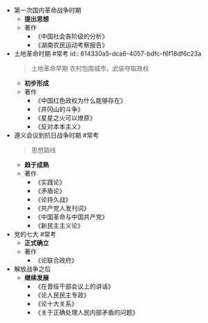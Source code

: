 - 第一次国内革命战争时期
	- **提出思想**
	- 著作
		- 《中国社会各阶级的分析》
		- 《湖南农民运动考察报告》
- 土地革命时期 #常考
  id:: 614330a5-dca6-4057-bdfc-f6f18df6c23a
  > 土地革命早期
  > 农村包围城市，武装夺取政权
	- **初步形成**
	- 著作
		- 《中国红色政权为什么能够存在》
		- 《井冈山的斗争》
		- 《星星之火可以燎原》
		- 《反对本本主义》
- 遵义会议到抗日战争时期 #常考
  > 思想路线
	- **趋于成熟**
	- 著作
		- 《实践论》
		- 《矛盾论》
		- 《论持久战》
		- 《共产党人发刊词》
		- 《中国革命与中国共产党》
		- 《新民主主义论》
- 党的七大 #常考
	- **正式确立**
	- 著作
		- 《论联合政府》
- 解放战争之后
	- **继续发展**
		- 《在晋绥干部会议上的讲话》
		- 《论人民民主专政》
		- 《论十大关系》
		- 《关于正确处理人民内部矛盾的问题》